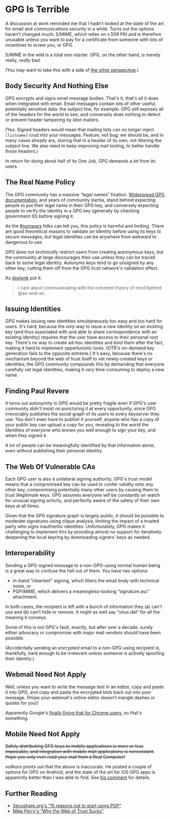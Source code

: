 # GPG Is Terrible

A discussion at work reminded me that I hadn't looked at the state of the art
for email and communications security in a while. Turns out the options
haven't changed much: S/MIME, which relies on x.509 PKI and is therefore
unusable unless you want to pay for a certificate from someone with lots of
incentives to screw you, or GPG.

S/MIME in the wild is a total non-starter. GPG, on the other hand, is merely
really, _really_ bad.

(You may want to take this with a side of [the other perspective](cool).)

## Body Security And Nothing Else

GPG encrypts and signs email message bodies. That's it, that's all it does
when integrated with email. Email messages contain lots of other useful,
potentially sensitive data: the subject line, for example. GPG still exposes
all of the headers for the world to see, and conversely does nothing to
detect or prevent header tampering by idiot mailers.

(Yes. Signed headers _would_ mean that mailing lists can no longer inject
`[listname]` crud into your messages. Feature, not bug; we should be, and in
many cases already are, storing that in a header of its own, not littering
the subject line. We also need to keep improving mail tooling, to better
handle those headers.)

In return for doing about half of its One Job, GPG demands a _lot_ from its
users.

## The Real Name Policy

The GPG community has a massive “legal names” fixation. [Widespread GPG
documentation](http://cryptnet.net/fdp/crypto/keysigning_party/en/extra/signing_policy.html),
and years of community inertia, stand behind expecting people to put their
legal name in their GPG key, and conversely expecting people to verify the
identity in a GPG key (generally by checking government ID) before signing it.

As the [#nymwars](http://www.jwz.org/blog/2011/08/nym-wars/) folks can tell
you, this policy is harmful and limiting. There are good theoretical reasons
to validate _an_ identity before using its keys to secure messages, but legal
identities can be anywhere from awkward to dangerous to use.

GPG does not _technically_ restrict users from creating autonymous keys, but
the community at large discourages their use unless they can be traced back
to some legal identity. Autonyms keys tend to go unsigned by any other key,
cutting them off from the GPG trust network's validation effect.

As [@wlonk](https://twitter.com/wlonk/) put it:

> I care about communicating with the coherent theory of mind behind @so-and-so.

## Issuing Identities

GPG makes issuing new identities simultaneously too easy and too hard for users.
It's hard, because the _only_ way to issue a new identity on an existing key
(and thus associated with and able to share correspondence with an existing
identity) requires that the user have access to their personal root key. There's
no way to create ad-hoc identities and bind them after the fact, making it hard
to implement opportunistic tools. (OTR's on-demand key generation fails to the
opposite extreme.) It's easy, because there's no mechanism beyond the web of
trust itself to vet newly-created keys or identities; the GPG community
compounds this by demanding that everyone carefully vet legal identities, making
it _very_ time-consuming to deploy a new name.

## Finding Paul Revere

It turns out autonymity in GPG would be pretty fragile even if GPG's user
community _didn't_ insist on puncturing it at every opportunity, since GPG
irrevocably publishes the social graph of its users to every keyserver they
use. You don't even have to publish it yourself; anyone who has a copy of
your public key can upload a copy for you, revealing to the world the
identities of everyone who knows you well enough to sign your key, and when
they signed it.

A lot of people can be meaningfully identified by that information alone,
even without publishing their personal identity.

## The Web Of Vulnerable CAs

Each GPG user is also a unilateral signing authority. GPG's trust model means
that a compromised key can be used to confer validity onto _any_ other key,
compromising potentially many other users by causing them to trust
illegitimate keys. GPG assumes everyone will be constantly on watch for
unusual signing activity, and perfectly aware of the safety of their own keys
at all times.

Given that the GPG signature graph is largely public, it should be possible to
moderate signatures using clique analysis, limiting the impact of a trusted
party who signs inauthentic identities. Unfortunately, GPG makes it challenging
to implement this by providing almost no support for iteratively deepening the
local keyring by downloading signers' keys as needed.

## Interoperability

Sending a GPG-signed message to a non-GPG-using normal human being is a great
way to confuse the hell out of them. You have two options:

* In-band “cleartext” signing, which litters the email body with technical
  noise, or
* PGP/MIME, which delivers a meaningless-looking “signature.asc” attachment.

In both cases, the recipient is left with a bunch of information they (a)
can't use and (b) can't hide or remove. It might as well say “virus.dat” for
all the meaning it conveys.

Some of this is not GPG's fault, exactly, but after over a decade, surely
either advocacy or compromise with major mail vendors should have been
possible.

(Accidentally sending an _encrypted_ email to a non-GPG-using recipient is,
thankfully, hard enough to be irrelevant unless someone is actively spoofing
their identity.)

## Webmail Need Not Apply

Well, unless you want to write the message text in an editor, copy and paste
it into GPG, and copy and paste the encrypted blob back out into your
message. (Hope your webmail's online editor doesn't mangle dashes or quotes
for you!)

Apparently Google's [finally fixing that for Chrome
users](https://code.google.com/p/end-to-end/), so that's something.

## Mobile Need Not Apply

<del>Safely distributing GPG keys to mobile applications is more or less
impossible, and integration with mobile mail applications is nonexistant.
Hope you only ever read your mail from a Real Computer!</del>

vollkorn points out that the above is inaccurate. He posted a couple of
options for GPG on Android, and the state of the art for iOS GPG apps is
apparently better than I was able to find. See [his
comment](#comment-1422227740) for details.

## Further Reading

* [Secushare.org's “15 reasons not to start using PGP”](http://secushare.org/PGP)
* [Mike Perry's “Why the Web of Trust Sucks”](https://lists.torproject.org/pipermail/tor-talk/2013-September/030235.html)